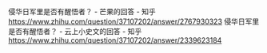 侵华日军里是否有醒悟者？ - 芒果的回答 - 知乎
https://www.zhihu.com/question/37107202/answer/2767930323
侵华日军里是否有醒悟者？ - 云上小史文的回答 - 知乎
https://www.zhihu.com/question/37107202/answer/2339623184
